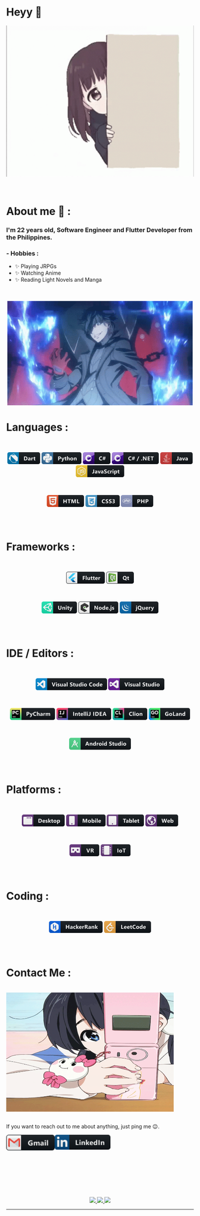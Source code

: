 # Heyy 👋

<div align="center">
<img alt="INTRO" src="https://github.com/JosuX/JosuX/blob/main/assets/208593.gif">
</div>

</br>
</br>


# About me 💬 :

### I'm 22 years old, Software Engineer and Flutter Developer from the Philippines.

### - Hobbies : 
- ✨ Playing JRPGs
- ✨ Watching Anime
- ✨ Reading Light Novels and Manga

</br>
</br>

<div align="center">
<img alt="SKILLS" src="https://github.com/JosuX/JosuX/blob/main/assets/1936.gif">
</div>


# Languages :
</br>

<p align="center">

<!-- For more icons please follow  https://github.com/MikeCodesDotNET/ColoredBadges -->
<img src="https://github.com/JosuX/JosuX/blob/main/assets/icons/languages/dart.png" alt="dart">
<img src="https://github.com/JosuX/JosuX/blob/main/assets/icons/languages/python.png" alt="python">
<img src="https://github.com/JosuX/JosuX/blob/main/assets/icons/languages/csharp.png" alt="csharp">
<img src="https://github.com/JosuX/JosuX/blob/main/assets/icons/languages/csharp_dotnet.png" alt="csharp_dotnet">
<img src="https://github.com/JosuX/JosuX/blob/main/assets/icons/languages/java.png" alt="java">
<img src="https://github.com/JosuX/JosuX/blob/main/assets/icons/languages/js.png" alt="js">
</p>
</br>
<p align="center">
<img src="https://github.com/JosuX/JosuX/blob/main/assets/icons/languages/html.png" alt="html">
<img src="https://github.com/JosuX/JosuX/blob/main/assets/icons/languages/css3.png" alt="css3">
<img src="https://github.com/JosuX/JosuX/blob/main/assets/icons/languages/php.png" alt="php">
</p>
</br>
</br>

# Frameworks :
</br>

<p align="center">

<!-- For more icons please follow  https://github.com/MikeCodesDotNET/ColoredBadges -->
<img src="https://github.com/JosuX/JosuX/blob/main/assets/icons/frameworks/flutter.png" alt="flutter">
<img src="https://github.com/JosuX/JosuX/blob/main/assets/icons/frameworks/qt.png" alt="qt">
</p>
</br>
<p align="center">
<img src="https://github.com/JosuX/JosuX/blob/main/assets/icons/frameworks/unity.png" alt="unity">
<img src="https://github.com/JosuX/JosuX/blob/main/assets/icons/frameworks/nodejs_larger.png" alt="nodejs_larger">
<img src="https://github.com/JosuX/JosuX/blob/main/assets/icons/frameworks/jquery.png" alt="jquery">
</p>
</br>
</br>

# IDE / Editors :
</br>

<p align="center">

<!-- For more icons please follow  https://github.com/MikeCodesDotNET/ColoredBadges -->
<img src="https://github.com/JosuX/JosuX/blob/main/assets/icons/ide_editors/visualstudio_code.png" alt="visualstudio_code">
<img src="https://github.com/JosuX/JosuX/blob/main/assets/icons/ide_editors/visualstudio.png" alt="visualstudio">
</p>
</br>
<p align="center">
<img src="https://github.com/JosuX/JosuX/blob/main/assets/icons/ide_editors/jetbrains_pycharm.png" alt="jetbrains_pycharm">
<img src="https://github.com/JosuX/JosuX/blob/main/assets/icons/ide_editors/jetbrains_intellij.png" alt="jetbrains_intellij">
<img src="https://github.com/JosuX/JosuX/blob/main/assets/icons/ide_editors/jetbrains_clion.png" alt="jetbrains_clion">
<img src="https://github.com/JosuX/JosuX/blob/main/assets/icons/ide_editors/jetbrains_goland.png" alt="jetbrains_goland">
</p>
</br>
<p align="center">
<img src="https://github.com/JosuX/JosuX/blob/main/assets/icons/ide_editors/android_studio.png" alt="android_studio">
</p>
</br>
</br>

# Platforms :
</br>

<p align="center">

<!-- For more icons please follow  https://github.com/MikeCodesDotNET/ColoredBadges -->
<img src="https://github.com/JosuX/JosuX/blob/main/assets/icons/platforms/desktop.png" alt="desktop">
<img src="https://github.com/JosuX/JosuX/blob/main/assets/icons/platforms/mobile.png" alt="mobile">
<img src="https://github.com/JosuX/JosuX/blob/main/assets/icons/platforms/tablet.png" alt="tablet">
<img src="https://github.com/JosuX/JosuX/blob/main/assets/icons/platforms/web.png" alt="web">
</p>
</br>
<p align="center">

<img src="https://github.com/JosuX/JosuX/blob/main/assets/icons/platforms/vr.png" alt="vr">
<img src="https://github.com/JosuX/JosuX/blob/main/assets/icons/platforms/iot.png" alt="iot">
</p>
</br>
</br>

# Coding :
</br>

<p align="center">

<!-- For more icons please follow  https://github.com/MikeCodesDotNET/ColoredBadges -->
<img src="https://github.com/JosuX/JosuX/blob/main/assets/icons/coding/hackerrank.png" alt="hackerrank">
<img src="https://github.com/JosuX/JosuX/blob/main/assets/icons/coding/leetcode.png" alt="leetcode">
</p>
</br>
</br>





# Contact Me :

<p>
 </br>


<img height="320" width="450" align="center" alt="GIF" src="https://github.com/JosuX/JosuX/blob/main/assets/93195.gif">
</br>
</br>


If you want to reach out to me about anything, just ping me 😉.

<a href="mailto:joferusa43@gmail.com">
 <img align="left" alt="Gmail" width="130" hight="100" src="https://github.com/JosuX/JosuX/blob/main/assets/icons/socials/gmail.png" />
</a>
<a href="https://www.linkedin.com/in/josu00/">
  <img align="left" alt="Linkedin" width="150" hight="100" src="https://github.com/JosuX/JosuX/blob/main/assets/icons/socials/linkedin.png" />
</a>

 </p>
 

</br>
</br>
</br>
</br>
</br>
</br>
</br>
</br>
</br>



<p align="center" >  
  <a href="https://github.com/anuraghazra/github-readme-stats"> 
<img  src="https://github-readme-stats.vercel.app/api?username=JosuX&&show_icons=true&theme=github_dark&hide=prs,issues,contribs"/>
<img  src="https://github-readme-streak-stats.herokuapp.com/?user=JosuX&theme=dark&hide_border=false"/>
<img  src="https://github-readme-stats.vercel.app/api/top-langs/?username=JosuX&theme=dark&hide_border=false&include_all_commits=false&count_private=false&layout=compact"/>
  </a>
  </p>

*************
